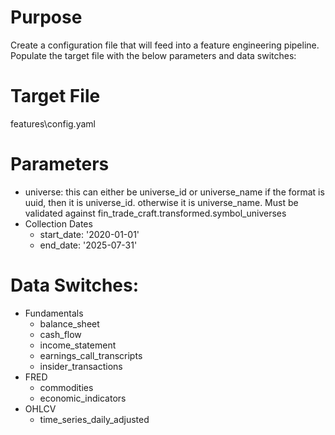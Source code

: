 # Purpose
Create a configuration file that will feed into a feature engineering pipeline. Populate
 the target file with the below parameters and data switches:
 

# Target File
features\config.yaml

# Parameters
- universe: this can either be universe_id or universe_name
  if the format is uuid, then it is universe_id.
  otherwise it is universe_name. Must be validated against 
  fin_trade_craft.transformed.symbol_universes
- Collection Dates
  - start_date: '2020-01-01'
  - end_date: '2025-07-31'

# Data Switches:
  - Fundamentals
    - balance_sheet
    - cash_flow
    - income_statement
    - earnings_call_transcripts
    - insider_transactions
  - FRED
    - commodities
    - economic_indicators
  - OHLCV
    - time_series_daily_adjusted  